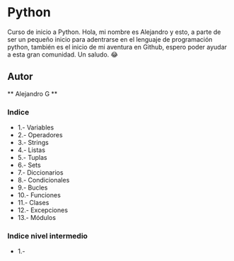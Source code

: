 # Python
Curso de inicio a Python. Hola, mi nombre es Alejandro y esto, a parte de ser un pequeño inicio para adentrarse en el lenguaje de programación python, también es el inicio de mi aventura en Github, espero poder ayudar a esta gran comunidad. Un saludo. 😂

## Autor
** Alejandro G **

### Indice
- 1.- Variables
- 2.- Operadores
- 3.- Strings
- 4.- Listas
- 5.- Tuplas
- 6.- Sets
- 7.- Diccionarios
- 8.- Condicionales
- 9.- Bucles
- 10.- Funciones
- 11.- Clases
- 12.- Excepciones
- 13.- Módulos

### Indice nivel intermedio
- 1.- 

